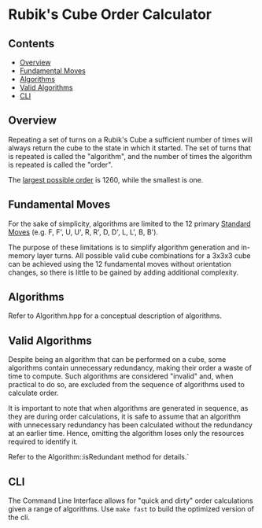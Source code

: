 # Rubik's Cube Order Calculator

## Contents
* [Overview](#overview)
* [Fundamental Moves](#fundamental-moves)
* [Algorithms](#algorithms)
* [Valid Algorithms](#valid-algorithms)
* [CLI](#cli)

## Overview
Repeating a set of turns on a Rubik's Cube a sufficient number of times will
always return the cube to the state in which it started. The set of turns that
is repeated is called the "algorithm", and the number of times the algorithm is
repeated is called the "order".

The [largest possible order](https://en.wikipedia.org/wiki/Rubik's_Cube_group#Group_structure)
is 1260, while the smallest is one.

## Fundamental Moves
For the sake of simplicity, algorithms are limited to the 12 primary [Standard
Moves](https://www.speedsolving.com/wiki/index.php/NxNxN_Notation) (e.g. F, F',
U, U', R, R', D, D', L, L', B, B').

The purpose of these limitations is to simplify algorithm generation and
in-memory layer turns. All possible valid cube combinations for a 3x3x3 cube
can be achieved using the 12 fundamental moves without orientation changes, so
there is little to be gained by adding additional complexity.

## Algorithms
Refer to Algorithm.hpp for a conceptual description of algorithms.

## Valid Algorithms
Despite being an algorithm that can be performed on a cube, some algorithms
contain unnecessary redundancy, making their order a waste of time to compute.
Such algorithms are considered "invalid" and, when practical to do so, are
excluded from the sequence of algorithms used to calculate order.

It is important to note that when algorithms are generated in sequence, as they
are during order calculations, it is safe to assume that an algorithm with
unnecessary redundancy has been calculated without the redundancy at an earlier
time. Hence, omitting the algorithm loses only the resources required to
identify it.

Refer to the Algorithm::isRedundant method for details.`

## CLI
The Command Line Interface allows for "quick and dirty" order calculations
given a range of algorithms. Use `make fast` to build the optimized version of
the cli.

